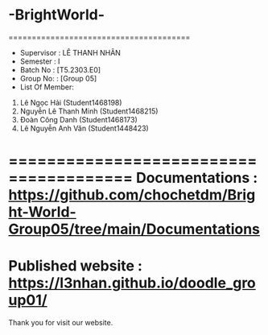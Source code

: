 # -BrightWorld-
=======================================
+ Supervisor		: LÊ THANH NHÂN
+ Semester		: I	
+ Batch No		: [T5.2303.E0]	
+ Group No:		: [Group 05]
+ List Of Member:
01. Lê Ngọc Hải 	        (Student1468198)
02. Nguyễn Lê Thanh Minh	(Student1468215)
03. Đoàn Công Danh	      (Student1468173)
04. Lê Nguyễn Anh Văn 		(Student1448423)
  
=======================================
Documentations : https://github.com/chochetdm/Bright-World-Group05/tree/main/Documentations
=======================================
Published website : https://l3nhan.github.io/doodle_group01/
=======================================
Thank you for visit our website.
